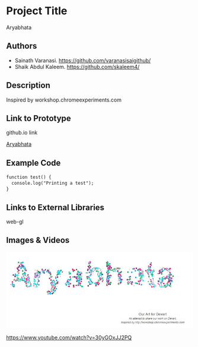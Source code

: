 # Project Title
Aryabhata

## Authors
- Sainath Varanasi. https://github.com/varanasisaigithub/
- Shaik Abdul Kaleem. https://github.com/skaleem4/

## Description
Inspired by workshop.chromeexperiments.com

## Link to Prototype
github.io link

[Aryabhata](http://aryabhata.co.in "Aryabhata")

## Example Code
```
function test() {
  console.log("Printing a test");
}
```
## Links to External Libraries
web-gl 

## Images & Videos

![Example Image](project_images/cover.jpg?raw=true "Example Image")

https://www.youtube.com/watch?v=30yGOxJJ2PQ
